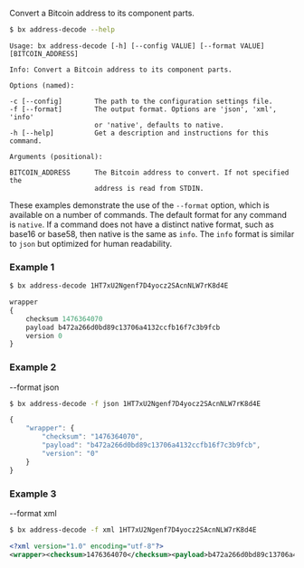 Convert a Bitcoin address to its component parts.
```sh
$ bx address-decode --help
```
```
Usage: bx address-decode [-h] [--config VALUE] [--format VALUE]
[BITCOIN_ADDRESS]

Info: Convert a Bitcoin address to its component parts.

Options (named):

-c [--config]        The path to the configuration settings file.
-f [--format]        The output format. Options are 'json', 'xml', 'info'
                     or 'native', defaults to native.
-h [--help]          Get a description and instructions for this command.

Arguments (positional):

BITCOIN_ADDRESS      The Bitcoin address to convert. If not specified the
                     address is read from STDIN.
```
These examples demonstrate the use of the `--format` option, which is available on a number of commands. The default format for any command is `native`.  If a command does not have a distinct native format, such as base16 or base58, then native is the same as `info`. The `info` format is similar to `json` but optimized for human readability.
### Example 1
```sh
$ bx address-decode 1HT7xU2Ngenf7D4yocz2SAcnNLW7rK8d4E
```
```js
wrapper
{
    checksum 1476364070
    payload b472a266d0bd89c13706a4132ccfb16f7c3b9fcb
    version 0
}
```
### Example 2
--format json
```sh
$ bx address-decode -f json 1HT7xU2Ngenf7D4yocz2SAcnNLW7rK8d4E
```
```js
{
    "wrapper": {
        "checksum": "1476364070",
        "payload": "b472a266d0bd89c13706a4132ccfb16f7c3b9fcb",
        "version": "0"
    }
}
```
### Example 3
--format xml
```sh
$ bx address-decode -f xml 1HT7xU2Ngenf7D4yocz2SAcnNLW7rK8d4E
```
```xml
<?xml version="1.0" encoding="utf-8"?>
<wrapper><checksum>1476364070</checksum><payload>b472a266d0bd89c13706a4132ccfb16f7c3b9fcb</payload><version>0</version></wrapper>
```